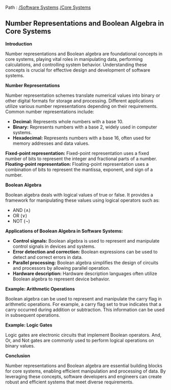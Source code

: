 Path : [/Software Systems](<..\..\index.md>) [/Core Systems](<..\index.md>)
## Number Representations and Boolean Algebra in Core Systems

**Introduction**

Number representations and Boolean algebra are foundational concepts in core systems, playing vital roles in manipulating data, performing calculations, and controlling system behavior. Understanding these concepts is crucial for effective design and development of software systems.


**Number Representations**

Number representation schemes translate numerical values into binary or other digital formats for storage and processing. Different applications utilize various number representations depending on their requirements. Common number representations include:

* **Decimal:** Represents whole numbers with a base 10.
* **Binary:** Represents numbers with a base 2, widely used in computer systems.
* **Hexadecimal:** Represents numbers with a base 16, often used for memory addresses and data values.


**Fixed-point representation:** Fixed-point representation uses a fixed number of bits to represent the integer and fractional parts of a number. 
**Floating-point representation:** Floating-point representation uses a combination of bits to represent the mantissa, exponent, and sign of a number.


**Boolean Algebra**

Boolean algebra deals with logical values of true or false. It provides a framework for manipulating these values using logical operators such as:

* AND (∧)
* OR (∨)
* NOT (¬)


**Applications of Boolean Algebra in Software Systems:**

* **Control signals:** Boolean algebra is used to represent and manipulate control signals in devices and systems.
* **Error detection and correction:** Boolean expressions can be used to detect and correct errors in data.
* **Parallel processing:** Boolean algebra simplifies the design of circuits and processors by allowing parallel operation.
* **Hardware description:** Hardware description languages often utilize Boolean algebra to represent device behavior.


**Example: Arithmetic Operations**

Boolean algebra can be used to represent and manipulate the carry flag in arithmetic operations. For example, a carry flag set to true indicates that a carry occurred during addition or subtraction. This information can be used in subsequent operations.


**Example: Logic Gates**

Logic gates are electronic circuits that implement Boolean operators. And, Or, and Not gates are commonly used to perform logical operations on binary values. 


**Conclusion**

Number representations and Boolean algebra are essential building blocks for core systems, enabling efficient manipulation and processing of data. By leveraging these concepts, software developers and engineers can create robust and efficient systems that meet diverse requirements.
